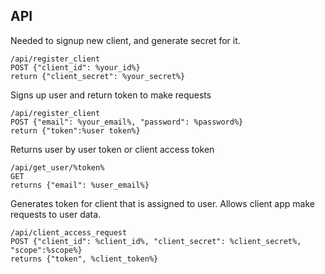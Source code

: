 ## API
Needed to signup new client, and generate secret for it. 

```
/api/register_client 
POST {"client_id": %your_id%}
return {"client_secret": %your_secret%}
```


Signs up user and return token to make requests
```
/api/register_client
POST {"email": %your_email%, "password": %password%}
return {"token":%user token%}
```

Returns user by user token or client access token
```
/api/get_user/%token%
GET
returns {"email": %user_email%}
```

Generates token for client that is assigned to user. Allows client app make requests to user data.
```
/api/client_access_request
POST {"client_id": %client_id%, "client_secret": %client_secret%, "scope":%scope%}
returns {"token", %client_token%}
``` 
